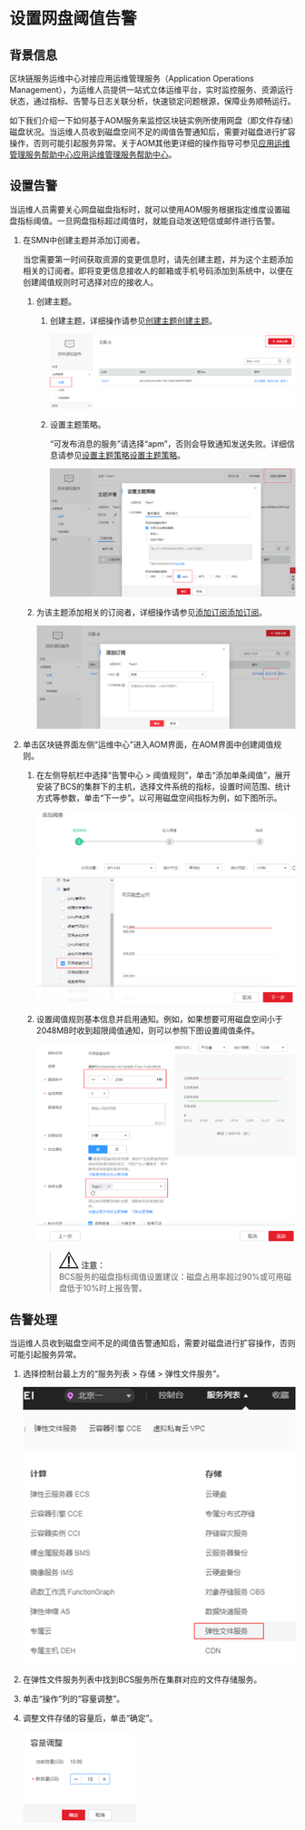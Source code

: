 # 设置网盘阈值告警<a name="bcs_usermanual_0007"></a>

## 背景信息<a name="section1618317451229"></a>

区块链服务运维中心对接应用运维管理服务（Application Operations Management），为运维人员提供一站式立体运维平台，实时监控服务、资源运行状态，通过指标、告警与日志关联分析，快速锁定问题根源，保障业务顺畅运行。

如下我们介绍一下如何基于AOM服务来监控区块链实例所使用网盘（即文件存储）磁盘状况。当运维人员收到磁盘空间不足的阈值告警通知后，需要对磁盘进行扩容操作，否则可能引起服务异常。关于AOM其他更详细的操作指导可参见[应用运维管理服务帮助中心](https://support.huaweicloud.com/productdesc-aom/aom_06_0006.html)[应用运维管理服务帮助中心](https://support-intl.huaweicloud.com/zh-cn/productdesc-aom/aom_06_0006.html)。

## 设置告警<a name="section1543214550483"></a>

当运维人员需要关心网盘磁盘指标时，就可以使用AOM服务根据指定维度设置磁盘指标阈值。一旦网盘指标超过阈值时，就能自动发送短信或邮件进行告警。

1.  在SMN中创建主题并添加订阅者。

    当您需要第一时间获取资源的变更信息时，请先创建主题，并为这个主题添加相关的订阅者。即将变更信息接收人的邮箱或手机号码添加到系统中，以便在创建阈值规则时可选择对应的接收人。

    1.  创建主题。
        1.  创建主题，详细操作请参见[创建主题](https://support.huaweicloud.com/usermanual-smn/zh-cn_topic_0043961401.html)[创建主题](https://support-intl.huaweicloud.com/zh-cn/usermanual-smn/zh-cn_topic_0043961401.html)。

            ![](figures/zh-cn_image_0138638365.png)


        1.  设置主题策略。

            “可发布消息的服务”请选择“apm”，否则会导致通知发送失败。详细信息请参见[设置主题策略](https://support.huaweicloud.com/usermanual-smn/zh-cn_topic_0043394891.html)[设置主题策略](https://support-intl.huaweicloud.com/zh-cn/usermanual-smn/zh-cn_topic_0043394891.html)。

            ![](figures/zh-cn_image_0138638367.png)


    2.  为该主题添加相关的订阅者，详细操作请参见[添加订阅](https://support.huaweicloud.com/usermanual-smn/zh-cn_topic_0043961402.html)[添加订阅](https://support-intl.huaweicloud.com/zh-cn/usermanual-smn/zh-cn_topic_0043961402.html)。

        ![](figures/zh-cn_image_0138638369.png)


2.  单击区块链界面左侧“运维中心”进入AOM界面，在AOM界面中创建阈值规则。
    1.  在左侧导航栏中选择“告警中心 \> 阈值规则”，单击“添加单条阈值”，展开安装了BCS的集群下的主机，选择文件系统的指标，设置时间范围、统计方式等参数，单击“下一步”。以可用磁盘空间指标为例，如下图所示。

        ![](figures/zh-cn_image_0138638371.png)


    1.  设置阈值规则基本信息并启用通知。例如，如果想要可用磁盘空间小于2048MB时收到超限阈值通知，则可以参照下图设置阈值条件。

        ![](figures/zh-cn_image_0138638373.png)

        >![](public_sys-resources/icon-notice.gif) **注意：**   
        >BCS服务的磁盘指标阈值设置建议：磁盘占用率超过90%或可用磁盘低于10%时上报告警。  



## 告警处理<a name="section1048392265519"></a>

当运维人员收到磁盘空间不足的阈值告警通知后，需要对磁盘进行扩容操作，否则可能引起服务异常。

1.  选择控制台最上方的“服务列表 \> 存储 \> 弹性文件服务”。

    ![](figures/zh-cn_image_0139836323.png)

2.  在弹性文件服务列表中找到BCS服务所在集群对应的文件存储服务。
3.  单击“操作”列的“容量调整”。
4.  调整文件存储的容量后，单击“确定”。

    ![](figures/zh-cn_image_0139836530.png)


